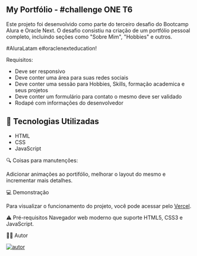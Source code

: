 <h2>My Portfólio - #challenge ONE T6</h2>
<p> Este projeto foi desenvolvido como parte do terceiro desafio do Bootcamp Alura e Oracle Next. O desafio consistiu na criação de um portfólio pessoal completo, incluindo seções como "Sobre Mim", "Hobbies" e outros. </p>
<P>#AluraLatam e#oraclenexteducation!</P>
Requisitos:

* Deve ser responsivo
* Deve conter uma área para suas redes sociais
* Deve conter uma sessão para Hobbies, Skills, formação academica e seus projetos
* Deve conter um formulário para contato o mesmo deve ser validado
* Rodapé com informações do desenvolvedor


<h2> 💫 Tecnologias Utilizadas</h2>

* HTML
* CSS
* JavaScript


🔍 Coisas para manutenções:

Adicionar animações ao portifólio, melhorar o layout do mesmo e incrementar mais detalhes.


💻 Demonstração
<p>Para visualizar o funcionamento do projeto, você pode acessar pelo <a href="https://my-portfolio-two-rho-96.vercel.app/">Vercel</a>.</p>

⚠️ Pré-requisitos
Navegador web moderno que suporte HTML5, CSS3 e JavaScript.

🧑‍🎓 Autor

[![autor](https://github.com/KauaTGuedes/my-portfolio/assets/133664329/2b0ef09a-88a1-4e73-a844-01b6ba900842)](https://github.com/KauaTGuedes)

